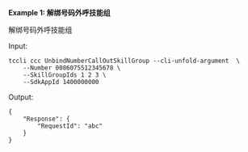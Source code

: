 **Example 1: 解绑号码外呼技能组**

解绑号码外呼技能组

Input: 

```
tccli ccc UnbindNumberCallOutSkillGroup --cli-unfold-argument  \
    --Number 0086075512345678 \
    --SkillGroupIds 1 2 3 \
    --SdkAppId 1400000000
```

Output: 
```
{
    "Response": {
        "RequestId": "abc"
    }
}
```


